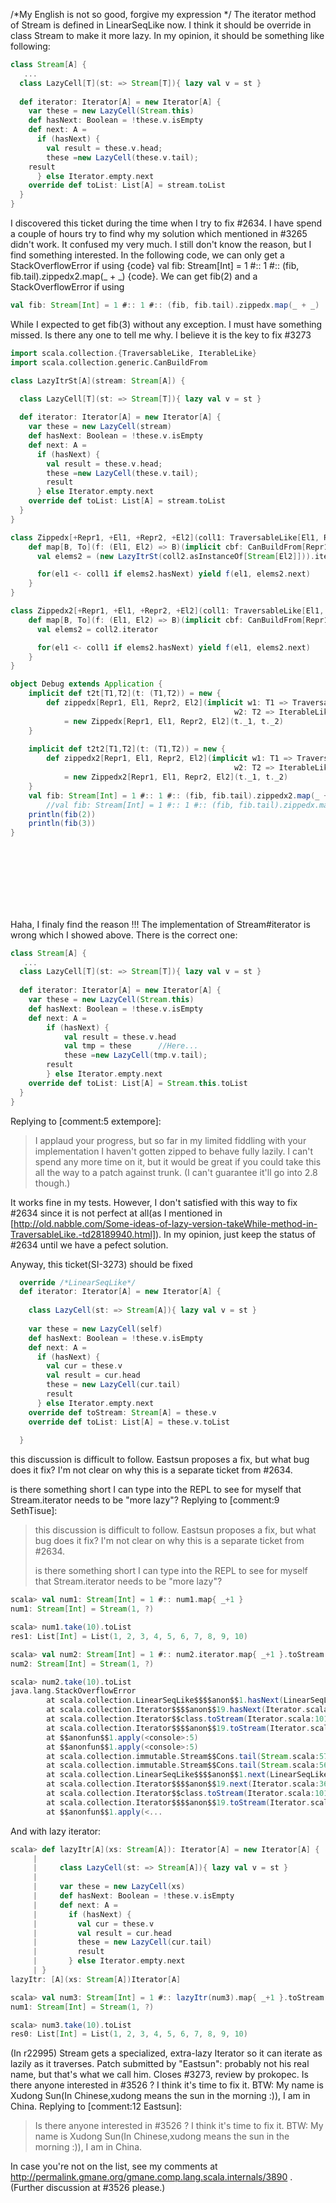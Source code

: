 /*My English is not so good, forgive my expression */
The iterator method of Stream is defined in LinearSeqLike now. I think it should be override in class Stream to make it more lazy.
In my opinion, it should be something like following:
```scala
class Stream[A] {
   ...
  class LazyCell[T](st: => Stream[T]){ lazy val v = st }
  
  def iterator: Iterator[A] = new Iterator[A] {
    var these = new LazyCell(Stream.this)
    def hasNext: Boolean = !these.v.isEmpty
    def next: A = 
      if (hasNext) {
        val result = these.v.head; 
        these =new LazyCell(these.v.tail); 
	result
      } else Iterator.empty.next
    override def toList: List[A] = stream.toList
  }
}
```
I discovered this ticket during the time when I try to fix #2634.
I have spend a couple of hours try to find why my solution which mentioned in #3265 didn't work. It confused my very much. I still don't know the reason, but I find something interested. 
In the following code, we can only get a StackOverflowError if using 
{code}
val fib: Stream[Int] = 1 #:: 1 #:: (fib, fib.tail).zippedx2.map(_ + _)
{code}.
We can get fib(2) and a StackOverflowError if using 
```scala
val fib: Stream[Int] = 1 #:: 1 #:: (fib, fib.tail).zippedx.map(_ + _)
```
While I expected to get fib(3) without any exception. I must have something missed. Is there any one to tell me why. I believe it is the key to fix #3273

```scala
import scala.collection.{TraversableLike, IterableLike}
import scala.collection.generic.CanBuildFrom

class LazyItrSt[A](stream: Stream[A]) {

  class LazyCell[T](st: => Stream[T]){ lazy val v = st }
  
  def iterator: Iterator[A] = new Iterator[A] {
    var these = new LazyCell(stream)
    def hasNext: Boolean = !these.v.isEmpty
    def next: A = 
      if (hasNext) {
        val result = these.v.head; 
		these =new LazyCell(these.v.tail); 
		result
      } else Iterator.empty.next
    override def toList: List[A] = stream.toList
  }
}

class Zippedx[+Repr1, +El1, +Repr2, +El2](coll1: TraversableLike[El1, Repr1], coll2: IterableLike[El2, Repr2]) { 
    def map[B, To](f: (El1, El2) => B)(implicit cbf: CanBuildFrom[Repr1, B, To]): To = {
      val elems2 = (new LazyItrSt(coll2.asInstanceOf[Stream[El2]])).iterator

      for(el1 <- coll1 if elems2.hasNext) yield f(el1, elems2.next)
    }
}

class Zippedx2[+Repr1, +El1, +Repr2, +El2](coll1: TraversableLike[El1, Repr1], coll2: IterableLike[El2, Repr2]) { 
    def map[B, To](f: (El1, El2) => B)(implicit cbf: CanBuildFrom[Repr1, B, To]): To = {
      val elems2 = coll2.iterator

      for(el1 <- coll1 if elems2.hasNext) yield f(el1, elems2.next)
    }
}

object Debug extends Application {
    implicit def t2t[T1,T2](t: (T1,T2)) = new {
        def zippedx[Repr1, El1, Repr2, El2](implicit w1: T1 => TraversableLike[El1, Repr1],
                                                  w2: T2 => IterableLike[El2, Repr2]): Zippedx[Repr1, El1, Repr2, El2]
            = new Zippedx[Repr1, El1, Repr2, El2](t._1, t._2)
    }
	
	implicit def t2t2[T1,T2](t: (T1,T2)) = new {
        def zippedx2[Repr1, El1, Repr2, El2](implicit w1: T1 => TraversableLike[El1, Repr1],
                                                  w2: T2 => IterableLike[El2, Repr2]): Zippedx2[Repr1, El1, Repr2, El2]
            = new Zippedx2[Repr1, El1, Repr2, El2](t._1, t._2)
    }
	val fib: Stream[Int] = 1 #:: 1 #:: (fib, fib.tail).zippedx2.map(_ + _)
        //val fib: Stream[Int] = 1 #:: 1 #:: (fib, fib.tail).zippedx.map(_ + _)
	println(fib(2))
	println(fib(3))
}
  




 
  
  

```
Haha, I finaly find the reason !!!
The implementation of Stream#iterator is wrong which I showed above.
There is the correct one:

```scala
class Stream[A] {
   ...
  class LazyCell[T](st: => Stream[T]){ lazy val v = st }
  
  def iterator: Iterator[A] = new Iterator[A] {
    var these = new LazyCell(Stream.this)
    def hasNext: Boolean = !these.v.isEmpty
    def next: A = 
        if (hasNext) {
            val result = these.v.head
            val tmp = these      //Here...
            these =new LazyCell(tmp.v.tail); 
	    result
        } else Iterator.empty.next
    override def toList: List[A] = Stream.this.toList
  }
}
```
Replying to [comment:5 extempore]:
> I applaud your progress, but so far in my limited fiddling with your implementation I haven't gotten zipped to behave fully lazily.  I can't spend any more time on it, but it would be great if you could take this all the way to a patch against trunk.  (I can't guarantee it'll go into 2.8 though.)

It works fine in my tests.
However, I don't satisfied with this way to fix #2634 since it is not perfect at all(as I mentioned in [http://old.nabble.com/Some-ideas-of-lazy-version-takeWhile-method-in-TraversableLike.-td28189940.html]).
In my opinion, just keep the status of #2634 until we have a pefect solution.

Anyway, this ticket(SI-3273) should be fixed
```scala
  override /*LinearSeqLike*/ 
  def iterator: Iterator[A] = new Iterator[A] {
  
    class LazyCell(st: => Stream[A]){ lazy val v = st }
    
    var these = new LazyCell(self)
    def hasNext: Boolean = !these.v.isEmpty
    def next: A = 
      if (hasNext) {
        val cur = these.v
        val result = cur.head
        these = new LazyCell(cur.tail)
        result
      } else Iterator.empty.next
    override def toStream: Stream[A] = these.v
    override def toList: List[A] = these.v.toList
    
  }
```

this discussion is difficult to follow. Eastsun proposes a fix, but what bug does it fix? I'm not clear on why this is a separate ticket from #2634.

is there something short I can type into the REPL to see for myself that Stream.iterator needs to be "more lazy"?
Replying to [comment:9 SethTisue]:
> this discussion is difficult to follow. Eastsun proposes a fix, but what bug does it fix? I'm not clear on why this is a separate ticket from #2634.
> 
> is there something short I can type into the REPL to see for myself that Stream.iterator needs to be "more lazy"?

```scala
scala> val num1: Stream[Int] = 1 #:: num1.map{ _+1 }
num1: Stream[Int] = Stream(1, ?)

scala> num1.take(10).toList
res1: List[Int] = List(1, 2, 3, 4, 5, 6, 7, 8, 9, 10)

scala> val num2: Stream[Int] = 1 #:: num2.iterator.map{ _+1 }.toStream
num2: Stream[Int] = Stream(1, ?)

scala> num2.take(10).toList
java.lang.StackOverflowError
        at scala.collection.LinearSeqLike$$$$anon$$1.hasNext(LinearSeqLike.scala:54)
        at scala.collection.Iterator$$$$anon$$19.hasNext(Iterator.scala:368)
        at scala.collection.Iterator$$class.toStream(Iterator.scala:1011)
        at scala.collection.Iterator$$$$anon$$19.toStream(Iterator.scala:367)
        at $$anonfun$$1.apply(<console>:5)
        at $$anonfun$$1.apply(<console>:5)
        at scala.collection.immutable.Stream$$Cons.tail(Stream.scala:571)
        at scala.collection.immutable.Stream$$Cons.tail(Stream.scala:565)
        at scala.collection.LinearSeqLike$$$$anon$$1.next(LinearSeqLike.scala:57)
        at scala.collection.Iterator$$$$anon$$19.next(Iterator.scala:369)
        at scala.collection.Iterator$$class.toStream(Iterator.scala:1011)
        at scala.collection.Iterator$$$$anon$$19.toStream(Iterator.scala:367)
        at $$anonfun$$1.apply(<...
```

And with lazy iterator:
```scala
scala> def lazyItr[A](xs: Stream[A]): Iterator[A] = new Iterator[A] {
     |
     |     class LazyCell(st: => Stream[A]){ lazy val v = st }
     |
     |     var these = new LazyCell(xs)
     |     def hasNext: Boolean = !these.v.isEmpty
     |     def next: A =
     |       if (hasNext) {
     |         val cur = these.v
     |         val result = cur.head
     |         these = new LazyCell(cur.tail)
     |         result
     |       } else Iterator.empty.next
     | }
lazyItr: [A](xs: Stream[A])Iterator[A]

scala> val num3: Stream[Int] = 1 #:: lazyItr(num3).map{ _+1 }.toStream
num1: Stream[Int] = Stream(1, ?)

scala> num3.take(10).toList
res0: List[Int] = List(1, 2, 3, 4, 5, 6, 7, 8, 9, 10)
```

(In r22995) Stream gets a specialized, extra-lazy Iterator so it can iterate
as lazily as it traverses.  Patch submitted by "Eastsun": probably
not his real name, but that's what we call him.  Closes #3273,
review by prokopec.
Is there anyone interested in #3526 ?
I think it's time to fix it.
BTW: My name is Xudong Sun(In Chinese,xudong means the sun in the morning :)), I am in China.
Replying to [comment:12 Eastsun]:
> Is there anyone interested in #3526 ?
> I think it's time to fix it.
> BTW: My name is Xudong Sun(In Chinese,xudong means the sun in the morning :)), I am in China.

In case you're not on the list, see my comments at http://permalink.gmane.org/gmane.comp.lang.scala.internals/3890 .  (Further discussion at #3526 please.)
